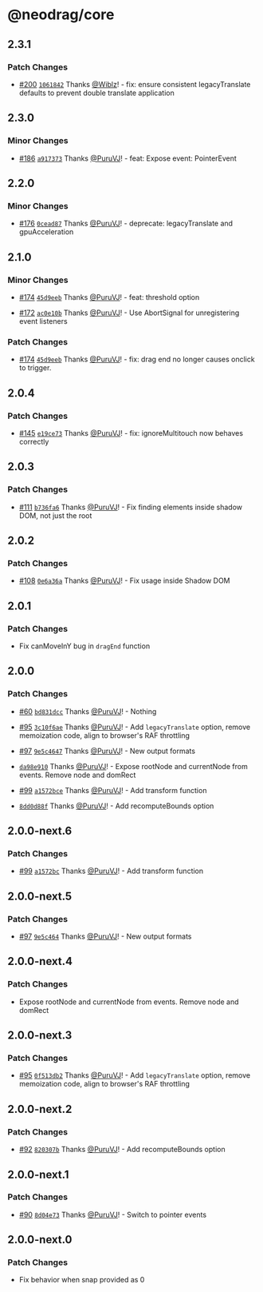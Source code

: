 # @neodrag/core

## 2.3.1

### Patch Changes

- [#200](https://github.com/PuruVJ/neodrag/pull/200) [`1061842`](https://github.com/PuruVJ/neodrag/commit/1061842aac696335fc6c0d8e9e57c764c4a5b005) Thanks [@Wiblz](https://github.com/Wiblz)! - fix: ensure consistent legacyTranslate defaults to prevent double translate application

## 2.3.0

### Minor Changes

- [#186](https://github.com/PuruVJ/neodrag/pull/186) [`a917373`](https://github.com/PuruVJ/neodrag/commit/a917373e56378ae9443f3162e428abc8c058b191) Thanks [@PuruVJ](https://github.com/PuruVJ)! - feat: Expose event: PointerEvent

## 2.2.0

### Minor Changes

- [#176](https://github.com/PuruVJ/neodrag/pull/176) [`0cead87`](https://github.com/PuruVJ/neodrag/commit/0cead8701f132670bd5618ceeb8fdee8e9a3ad27) Thanks [@PuruVJ](https://github.com/PuruVJ)! - deprecate: legacyTranslate and gpuAcceleration

## 2.1.0

### Minor Changes

- [#174](https://github.com/PuruVJ/neodrag/pull/174) [`45d9eeb`](https://github.com/PuruVJ/neodrag/commit/45d9eeb375b18eb0530cc079613dcdc21cce81d4) Thanks [@PuruVJ](https://github.com/PuruVJ)! - feat: threshold option

- [#172](https://github.com/PuruVJ/neodrag/pull/172) [`ac0e10b`](https://github.com/PuruVJ/neodrag/commit/ac0e10bf287b3577fb926d6ba585e906abeaab72) Thanks [@PuruVJ](https://github.com/PuruVJ)! - Use AbortSignal for unregistering event listeners

### Patch Changes

- [#174](https://github.com/PuruVJ/neodrag/pull/174) [`45d9eeb`](https://github.com/PuruVJ/neodrag/commit/45d9eeb375b18eb0530cc079613dcdc21cce81d4) Thanks [@PuruVJ](https://github.com/PuruVJ)! - fix: drag end no longer causes onclick to trigger.

## 2.0.4

### Patch Changes

- [#145](https://github.com/PuruVJ/neodrag/pull/145) [`e19ce73`](https://github.com/PuruVJ/neodrag/commit/e19ce732a9494dc3eb05e0c8702cd802abc0af9a) Thanks [@PuruVJ](https://github.com/PuruVJ)! - fix: ignoreMultitouch now behaves correctly

## 2.0.3

### Patch Changes

- [#111](https://github.com/PuruVJ/neodrag/pull/111) [`b736fa6`](https://github.com/PuruVJ/neodrag/commit/b736fa689e06491e348638311900900e35342e6e) Thanks [@PuruVJ](https://github.com/PuruVJ)! - Fix finding elements inside shadow DOM, not just the root

## 2.0.2

### Patch Changes

- [#108](https://github.com/PuruVJ/neodrag/pull/108) [`0e6a36a`](https://github.com/PuruVJ/neodrag/commit/0e6a36a8ab1be01b97d8604dbc931c6e7ce4f16b) Thanks [@PuruVJ](https://github.com/PuruVJ)! - Fix usage inside Shadow DOM

## 2.0.1

### Patch Changes

- Fix canMoveInY bug in `dragEnd` function

## 2.0.0

### Patch Changes

- [#60](https://github.com/PuruVJ/neodrag/pull/60) [`bd831dcc`](https://github.com/PuruVJ/neodrag/commit/bd831dcc101d967b78505acd064cdfcde03b62ff) Thanks [@PuruVJ](https://github.com/PuruVJ)! - Nothing

- [#95](https://github.com/PuruVJ/neodrag/pull/95) [`3c10f6ae`](https://github.com/PuruVJ/neodrag/commit/3c10f6ae377c3e9fc9fea963ea99204a4649806c) Thanks [@PuruVJ](https://github.com/PuruVJ)! - Add `legacyTranslate` option, remove memoization code, align to browser's RAF throttling

- [#97](https://github.com/PuruVJ/neodrag/pull/97) [`9e5c4647`](https://github.com/PuruVJ/neodrag/commit/9e5c46477c7781bc75a57944983434a0c8ceff77) Thanks [@PuruVJ](https://github.com/PuruVJ)! - New output formats

- [`da98e910`](https://github.com/PuruVJ/neodrag/commit/da98e910469d63e53e2462e74196bad3b90ea053) Thanks [@PuruVJ](https://github.com/PuruVJ)! - Expose rootNode and currentNode from events. Remove node and domRect

- [#99](https://github.com/PuruVJ/neodrag/pull/99) [`a1572bce`](https://github.com/PuruVJ/neodrag/commit/a1572bce5186051a5114dd580017a49fc2b3c7fc) Thanks [@PuruVJ](https://github.com/PuruVJ)! - Add transform function

- [`8dd0d88f`](https://github.com/PuruVJ/neodrag/commit/8dd0d88ff0458c0bd6d20e3649371fdf732c9ebb) Thanks [@PuruVJ](https://github.com/PuruVJ)! - Add recomputeBounds option

## 2.0.0-next.6

### Patch Changes

- [#99](https://github.com/PuruVJ/neodrag/pull/99) [`a1572bc`](https://github.com/PuruVJ/neodrag/commit/a1572bce5186051a5114dd580017a49fc2b3c7fc) Thanks [@PuruVJ](https://github.com/PuruVJ)! - Add transform function

## 2.0.0-next.5

### Patch Changes

- [#97](https://github.com/PuruVJ/neodrag/pull/97) [`9e5c464`](https://github.com/PuruVJ/neodrag/commit/9e5c46477c7781bc75a57944983434a0c8ceff77) Thanks [@PuruVJ](https://github.com/PuruVJ)! - New output formats

## 2.0.0-next.4

### Patch Changes

- Expose rootNode and currentNode from events. Remove node and domRect

## 2.0.0-next.3

### Patch Changes

- [#95](https://github.com/PuruVJ/neodrag/pull/95) [`0f513db2`](https://github.com/PuruVJ/neodrag/commit/0f513db2c0a88ed03f0472311a03b6ae0e4f9483) Thanks [@PuruVJ](https://github.com/PuruVJ)! - Add `legacyTranslate` option, remove memoization code, align to browser's RAF throttling

## 2.0.0-next.2

### Patch Changes

- [#92](https://github.com/PuruVJ/neodrag/pull/92) [`820307b`](https://github.com/PuruVJ/neodrag/commit/820307b9e2ed5884b2c4d167ba2f7ae2bad14f87) Thanks [@PuruVJ](https://github.com/PuruVJ)! - Add recomputeBounds option

## 2.0.0-next.1

### Patch Changes

- [#90](https://github.com/PuruVJ/neodrag/pull/90) [`8d04e73`](https://github.com/PuruVJ/neodrag/commit/8d04e7327c81ad345610bdc87bcf0f8b6a40fa9e) Thanks [@PuruVJ](https://github.com/PuruVJ)! - Switch to pointer events

## 2.0.0-next.0

### Patch Changes

- Fix behavior when snap provided as 0
